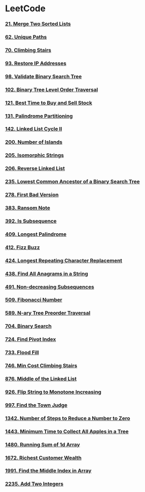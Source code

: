 # LeetCode

### [21. Merge Two Sorted Lists](https://leetcode.com/problems/merge-two-sorted-lists/)

### [62. Unique Paths](https://leetcode.com/problems/unique-paths/)

### [70. Climbing Stairs](https://leetcode.com/problems/climbing-stairs/)

### [93. Restore IP Addresses](https://leetcode.com/problems/restore-ip-addresses/)

### [98. Validate Binary Search Tree](https://leetcode.com/problems/validate-binary-search-tree/)

### [102. Binary Tree Level Order Traversal](https://leetcode.com/problems/binary-tree-level-order-traversal/)

### [121. Best Time to Buy and Sell Stock](https://leetcode.com/problems/best-time-to-buy-and-sell-stock/)

### [131. Palindrome Partitioning](https://leetcode.com/problems/palindrome-partitioning/)

### [142. Linked List Cycle II](https://leetcode.com/problems/linked-list-cycle-ii/)

### [200. Number of Islands](https://leetcode.com/problems/number-of-islands/)

### [205. Isomorphic Strings](https://leetcode.com/problems/isomorphic-strings/)

### [206. Reverse Linked List](https://leetcode.com/problems/reverse-linked-list/)

### [235. Lowest Common Ancestor of a Binary Search Tree](https://leetcode.com/problems/lowest-common-ancestor-of-a-binary-search-tree/)

### [278. First Bad Version](https://leetcode.com/problems/first-bad-version/)

### [383. Ransom Note](https://leetcode.com/problems/ransom-note/)

### [392. Is Subsequence](https://leetcode.com/problems/is-subsequence/)

### [409. Longest Palindrome](https://leetcode.com/problems/longest-palindrome/)

### [412. Fizz Buzz](https://leetcode.com/problems/fizz-buzz/)

### [424. Longest Repeating Character Replacement](https://leetcode.com/problems/longest-repeating-character-replacement/)

### [438. Find All Anagrams in a String](https://leetcode.com/problems/find-all-anagrams-in-a-string/)

### [491. Non-decreasing Subsequences](https://leetcode.com/problems/non-decreasing-subsequences/)

### [509. Fibonacci Number](https://leetcode.com/problems/fibonacci-number/)

### [589. N-ary Tree Preorder Traversal](https://leetcode.com/problems/n-ary-tree-preorder-traversal/)

### [704. Binary Search](https://leetcode.com/problems/binary-search/)

### [724. Find Pivot Index](https://leetcode.com/problems/find-pivot-index/)

### [733. Flood Fill](https://leetcode.com/problems/flood-fill/)

### [746. Min Cost Climbing Stairs](https://leetcode.com/problems/min-cost-climbing-stairs/)

### [876. Middle of the Linked List](https://leetcode.com/problems/middle-of-the-linked-list/)

### [926. Flip String to Monotone Increasing](https://leetcode.com/problems/flip-string-to-monotone-increasing/)

### [997. Find the Town Judge](https://leetcode.com/problems/find-the-town-judge/)

### [1342. Number of Steps to Reduce a Number to Zero](https://leetcode.com/problems/number-of-steps-to-reduce-a-number-to-zero/)

### [1443. Minimum Time to Collect All Apples in a Tree](https://leetcode.com/problems/minimum-time-to-collect-all-apples-in-a-tree/)

### [1480. Running Sum of 1d Array](https://leetcode.com/problems/running-sum-of-1d-array/)

### [1672. Richest Customer Wealth](https://leetcode.com/problems/richest-customer-wealth/)

### [1991. Find the Middle Index in Array](https://leetcode.com/problems/find-the-middle-index-in-array/)

### [2235. Add Two Integers](https://leetcode.com/problems/add-two-integers/)